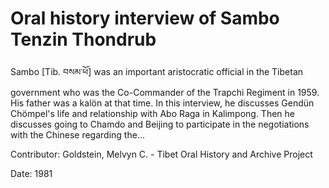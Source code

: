 # Oral history interview of Sambo Tenzin Thondrub  
Sambo [Tib. བསམ་ཕོ] was an important aristocratic official in the Tibetan government who was the Co-Commander of the Trapchi Regiment in 1959. His father was a kalön at that time. In this interview, he discusses Gendün Chömpel's life and relationship with Abo Raga in Kalimpong. Then he discusses going to Chamdo and Beijing to participate in the negotiations with the Chinese regarding the... 

Contributor: Goldstein, Melvyn C. - Tibet Oral History and Archive Project  

Date:
1981  

